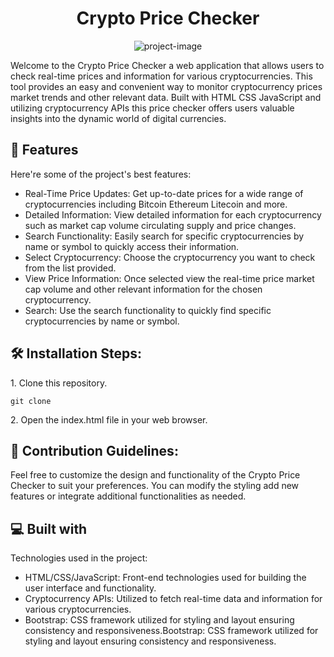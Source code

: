 <h1 align="center" id="title">Crypto Price Checker</h1>

<p align="center"><img src="https://socialify.git.ci/dev-rfgul/crypto-price-checker/image?language=1&amp;name=1&amp;owner=1&amp;stargazers=1&amp;theme=Auto" alt="project-image"></p>

<p id="description">Welcome to the Crypto Price Checker a web application that allows users to check real-time prices and information for various cryptocurrencies. This tool provides an easy and convenient way to monitor cryptocurrency prices market trends and other relevant data. Built with HTML CSS JavaScript and utilizing cryptocurrency APIs this price checker offers users valuable insights into the dynamic world of digital currencies.</p>

  
  
<h2>🧐 Features</h2>

Here're some of the project's best features:

*   Real-Time Price Updates: Get up-to-date prices for a wide range of cryptocurrencies including Bitcoin Ethereum Litecoin and more.
*   Detailed Information: View detailed information for each cryptocurrency such as market cap volume circulating supply and price changes.
*   Search Functionality: Easily search for specific cryptocurrencies by name or symbol to quickly access their information.
*   Select Cryptocurrency: Choose the cryptocurrency you want to check from the list provided.
*   View Price Information: Once selected view the real-time price market cap volume and other relevant information for the chosen cryptocurrency.
*   Search: Use the search functionality to quickly find specific cryptocurrencies by name or symbol.

<h2>🛠️ Installation Steps:</h2>

<p>1. Clone this repository.</p>

```
git clone 
```

<p>2. Open the index.html file in your web browser.</p>

<h2>🍰 Contribution Guidelines:</h2>

Feel free to customize the design and functionality of the Crypto Price Checker to suit your preferences. You can modify the styling add new features or integrate additional functionalities as needed.

  
  
<h2>💻 Built with</h2>

Technologies used in the project:

*   HTML/CSS/JavaScript: Front-end technologies used for building the user interface and functionality.
*   Cryptocurrency APIs: Utilized to fetch real-time data and information for various cryptocurrencies.
*   Bootstrap: CSS framework utilized for styling and layout ensuring consistency and responsiveness.Bootstrap: CSS framework utilized for styling and layout ensuring consistency and responsiveness.
